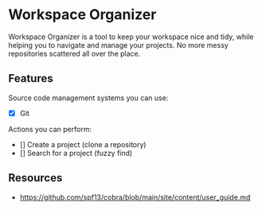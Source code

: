 # Workspace Organizer

Workspace Organizer is a tool to keep your workspace nice and tidy, while helping you to navigate and manage your projects. No more messy repositories scattered all over the place.

## Features

Source code management systems you can use:

- [x] Git

Actions you can perform:

- [] Create a project (clone a repository)
- [] Search for a project (fuzzy find)


## Resources

- https://github.com/spf13/cobra/blob/main/site/content/user_guide.md
